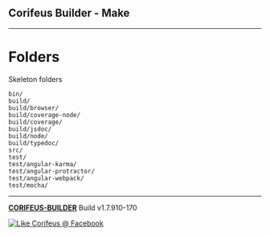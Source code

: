 [//]: #@corifeus-header

## Corifeus Builder - Make

---
                        
[//]: #@corifeus-header:end

# Folders
        
Skeleton folders
        
```javscript        
bin/
build/
build/browser/
build/coverage-node/
build/coverage/
build/jsdoc/
build/node/
build/typedoc/
src/
test/
test/angular-karma/
test/angular-protractor/
test/angular-webpack/
test/mocha/
```
[//]: #@corifeus-footer

---

[**CORIFEUS-BUILDER**](https://pages.corifeus.com/corifeus-builder) Build v1.7.910-170 

[![Like Corifeus @ Facebook](https://img.shields.io/badge/LIKE-Corifeus-3b5998.svg)](https://www.facebook.com/corifeus.software) 
 

[//]: #@corifeus-footer:end